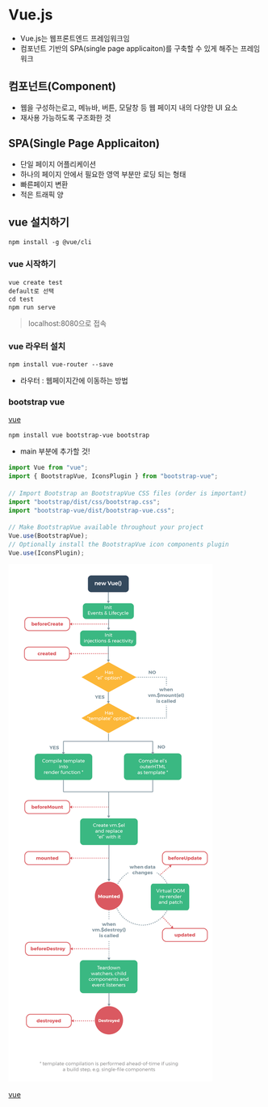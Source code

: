 # Vue.js

- Vue.js는 웹프론트엔드 프레임워크임
- 컴포넌트 기반의 SPA(single page applicaiton)를 구축할 수 있게 해주는 프레임워크

## 컴포넌트(Component)

- 웹을 구성하는로고, 메뉴바, 버튼, 모달창 등 웹 페이지 내의 다양한 UI 요소
- 재사용 가능하도록 구조화한 것

## SPA(Single Page Applicaiton)

- 단일 페이지 어플리케이션
- 하나의 페이지 안에서 필요한 영역 부분만 로딩 되는 형태
- 빠른페이지 변환
- 적은 트래픽 양

## vue 설치하기

```
npm install -g @vue/cli
```

### vue 시작하기

```
vue create test
default로 선택
cd test
npm run serve
```

> localhost:8080으로 접속

### vue 라우터 설치

```
npm install vue-router --save
```

- 라우터 : 웹페이지간에 이동하는 방법

### bootstrap vue

[vue](https://bootstrap-vue.org/)

```
npm install vue bootstrap-vue bootstrap
```

- main 부분에 추가할 것!

```js
import Vue from "vue";
import { BootstrapVue, IconsPlugin } from "bootstrap-vue";

// Import Bootstrap an BootstrapVue CSS files (order is important)
import "bootstrap/dist/css/bootstrap.css";
import "bootstrap-vue/dist/bootstrap-vue.css";

// Make BootstrapVue available throughout your project
Vue.use(BootstrapVue);
// Optionally install the BootstrapVue icon components plugin
Vue.use(IconsPlugin);
```

![lifecycle](lifecycle.png)

[vue](https://kr.vuejs.org/v2/guide/instance.html)
